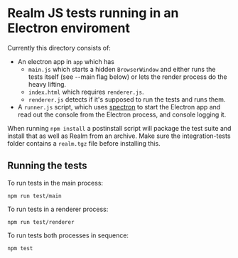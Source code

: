 # Realm JS tests running in an Electron enviroment

Currently this directory consists of:
- An electron app in `app` which has
  - `main.js` which starts a hidden `BrowserWindow` and either runs the tests itself (see --main flag below) or lets
    the render process do the heavy lifting.
  - `index.html` which requires `renderer.js`.
  - `renderer.js` detects if it's supposed to run the tests and runs them.
- A `runner.js` script, which uses [spectron](https://www.npmjs.com/package/spectron) to start the Electron app and read out the console from the Electron process, and console logging it.

When running `npm install` a postinstall script will package the test suite and install that as well as Realm from an
archive. Make sure the integration-tests folder contains a `realm.tgz` file before installing this.

## Running the tests

To run tests in the main process:

    npm run test/main

To run tests in a renderer process:

    npm run test/renderer

To run tests both processes in sequence:

    npm test
